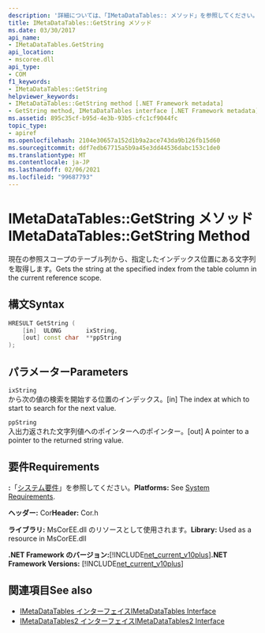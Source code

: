 ```yaml
---
description: '詳細については、「IMetaDataTables:: メソッド」を参照してください。'
title: IMetaDataTables::GetString メソッド
ms.date: 03/30/2017
api_name:
- IMetaDataTables.GetString
api_location:
- mscoree.dll
api_type:
- COM
f1_keywords:
- IMetaDataTables::GetString
helpviewer_keywords:
- IMetaDataTables::GetString method [.NET Framework metadata]
- GetString method, IMetaDataTables interface [.NET Framework metadata]
ms.assetid: 895c35cf-b95d-4e3b-93b5-cfc1cf9044fc
topic_type:
- apiref
ms.openlocfilehash: 2104e30657a152d1b9a2ace743da9b126fb15d60
ms.sourcegitcommit: ddf7edb67715a5b9a45e3dd44536dabc153c1de0
ms.translationtype: MT
ms.contentlocale: ja-JP
ms.lasthandoff: 02/06/2021
ms.locfileid: "99687793"
---
```

# <a name="imetadatatablesgetstring-method"></a><span data-ttu-id="f09be-103">IMetaDataTables::GetString メソッド</span><span class="sxs-lookup"><span data-stu-id="f09be-103">IMetaDataTables::GetString Method</span></span>

<span data-ttu-id="f09be-104">現在の参照スコープのテーブル列から、指定したインデックス位置にある文字列を取得します。</span><span class="sxs-lookup"><span data-stu-id="f09be-104">Gets the string at the specified index from the table column in the current reference scope.</span></span>  
  
## <a name="syntax"></a><span data-ttu-id="f09be-105">構文</span><span class="sxs-lookup"><span data-stu-id="f09be-105">Syntax</span></span>  
  
```cpp  
HRESULT GetString (
    [in]  ULONG       ixString,  
    [out] const char  **ppString  
);  
```  
  
## <a name="parameters"></a><span data-ttu-id="f09be-106">パラメーター</span><span class="sxs-lookup"><span data-stu-id="f09be-106">Parameters</span></span>  

 `ixString`  
 <span data-ttu-id="f09be-107">から次の値の検索を開始する位置のインデックス。</span><span class="sxs-lookup"><span data-stu-id="f09be-107">[in] The index at which to start to search for the next value.</span></span>  
  
 `ppString`  
 <span data-ttu-id="f09be-108">入出力返された文字列値へのポインターへのポインター。</span><span class="sxs-lookup"><span data-stu-id="f09be-108">[out] A pointer to a pointer to the returned string value.</span></span>  
  
## <a name="requirements"></a><span data-ttu-id="f09be-109">要件</span><span class="sxs-lookup"><span data-stu-id="f09be-109">Requirements</span></span>  

 <span data-ttu-id="f09be-110">**:**「[システム要件](../../get-started/system-requirements.md)」を参照してください。</span><span class="sxs-lookup"><span data-stu-id="f09be-110">**Platforms:** See [System Requirements](../../get-started/system-requirements.md).</span></span>  
  
 <span data-ttu-id="f09be-111">**ヘッダー:** Cor</span><span class="sxs-lookup"><span data-stu-id="f09be-111">**Header:** Cor.h</span></span>  
  
 <span data-ttu-id="f09be-112">**ライブラリ:** MsCorEE.dll のリソースとして使用されます。</span><span class="sxs-lookup"><span data-stu-id="f09be-112">**Library:** Used as a resource in MsCorEE.dll</span></span>  
  
 <span data-ttu-id="f09be-113">**.NET Framework のバージョン:**[!INCLUDE[net_current_v10plus](../../../../includes/net-current-v10plus-md.md)]</span><span class="sxs-lookup"><span data-stu-id="f09be-113">**.NET Framework Versions:** [!INCLUDE[net_current_v10plus](../../../../includes/net-current-v10plus-md.md)]</span></span>  
  
## <a name="see-also"></a><span data-ttu-id="f09be-114">関連項目</span><span class="sxs-lookup"><span data-stu-id="f09be-114">See also</span></span>

- [<span data-ttu-id="f09be-115">IMetaDataTables インターフェイス</span><span class="sxs-lookup"><span data-stu-id="f09be-115">IMetaDataTables Interface</span></span>](imetadatatables-interface.md)
- [<span data-ttu-id="f09be-116">IMetaDataTables2 インターフェイス</span><span class="sxs-lookup"><span data-stu-id="f09be-116">IMetaDataTables2 Interface</span></span>](imetadatatables2-interface.md)
